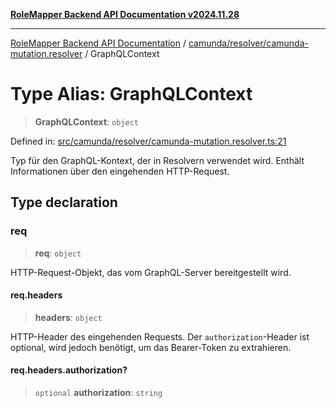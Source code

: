 [**RoleMapper Backend API Documentation v2024.11.28**](../../../../README.md)

***

[RoleMapper Backend API Documentation](../../../../modules.md) / [camunda/resolver/camunda-mutation.resolver](../README.md) / GraphQLContext

# Type Alias: GraphQLContext

> **GraphQLContext**: `object`

Defined in: [src/camunda/resolver/camunda-mutation.resolver.ts:21](https://github.com/FlowCraft-AG/RoleMapper/blob/bd02a9f13cb3346480f35c2638b81cb7d31e5c1f/backend/src/camunda/resolver/camunda-mutation.resolver.ts#L21)

Typ für den GraphQL-Kontext, der in Resolvern verwendet wird.
Enthält Informationen über den eingehenden HTTP-Request.

## Type declaration

### req

> **req**: `object`

HTTP-Request-Objekt, das vom GraphQL-Server bereitgestellt wird.

#### req.headers

> **headers**: `object`

HTTP-Header des eingehenden Requests.
Der `authorization`-Header ist optional, wird jedoch benötigt,
um das Bearer-Token zu extrahieren.

#### req.headers.authorization?

> `optional` **authorization**: `string`
